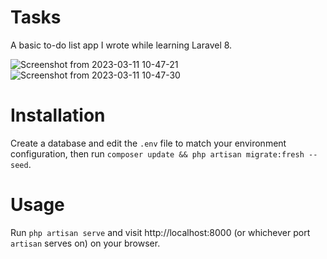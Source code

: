 # Tasks
A basic to-do list app I wrote while learning Laravel 8.

![Screenshot from 2023-03-11 10-47-21](https://user-images.githubusercontent.com/47256917/224463314-c2c87e03-9cf5-442f-bbf6-2b1ccd384ac6.png)
![Screenshot from 2023-03-11 10-47-30](https://user-images.githubusercontent.com/47256917/224463321-e4b47441-fb80-4737-9ac7-9799bd49119d.png)

# Installation
Create a database and edit the ```.env``` file to match your environment configuration, then run ```composer update && php artisan migrate:fresh --seed```.
# Usage
Run ```php artisan serve``` and visit http://localhost:8000 (or whichever port ```artisan``` serves on) on your browser.
